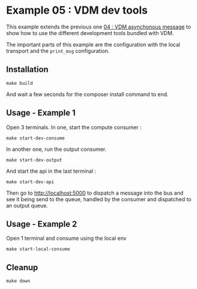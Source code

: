 # Example 05 : VDM dev tools

This example extends the previous one [04 : VDM asynchonous message](../04_vdm_async) to show how to use the different
development tools bundled with VDM.

The important parts of this example are the configuration with the local transport and the `print_msg` configuration.

## Installation

```shell script
make build
```

And wait a few seconds for the composer install command to end.

## Usage - Example 1

Open 3 terminals. In one, start the compute consumer :

```shell script
make start-dev-consume
```

In another one, run the output consumer.

```shell script
make start-dev-output
``` 

And start the api in the last terminal :

```shell script
make start-dev-api
```

Then go to [http://localhost:5000](http://localhost:5000) to dispatch a message into the bus and see it being send to 
the queue, handled by the consumer and dispatched to an output queue.

## Usage - Example 2

Open 1 terminal and consume using the local env

```shell script
make start-local-consume
```

## Cleanup

```shell script
make down
```